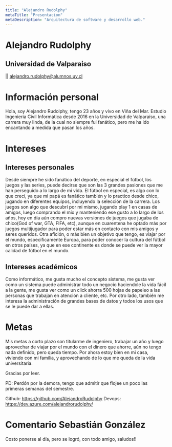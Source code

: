 ```yaml
---
title: "Alejandro Rudolphy"
metaTitle: "Presentacion"
metaDescription: "Arquitectura de software y desarrollo web."
---
```



# Alejandro Rudolphy
## Universidad de Valparaiso

|| alejandro.rudolphy@alumnos.uv.cl

# Información personal

Hola, soy Alejandro Rudolphy, tengo 23 años y vivo en Viña del Mar. Estudio Ingenieria Civil Informática desde 2016 en la Universidad de Valparaíso, una carrera muy linda, de la cual no siempre fui fanático, pero me ha ido encantando a medida que pasan los años.

# Intereses

## Intereses personales

Desde siempre he sido fanático del deporte, en especial el fútbol, los juegos y las series, puede decirse que son las 3 grandes pasiones que me han perseguido a lo largo de mi vida. El fútbol en especial, es algo con lo que crecí, ya que mi papá es fanático también y lo practico desde chico, jugando en diferentes equipos, incluyendo la selección de la carrera. Los juegos son algo que descubrí por mi mismo, jugando play 1 en casas de amigos, luego comprando el mío y manteniendo ese gusto a lo largo de los años, hoy en día aún compro nuevas versiones de juegos que jugaba de chico(God of war, GTA, FIFA, etc), aunque en cuarentena he optado más por juegos multijugador para poder estar más en contacto con mis amigos y seres queridos. Otra afición, o más bien un objetivo que tengo, es viajar por el mundo, especificamente Europa, para poder conocer la cultura del fútbol en otros países, ya que en ese continente es donde se puede ver la mayor calidad de fútbol en el mundo.

## Intereses académicos

Como informático, me gusta mucho el concepto sistema, me gusta ver como un sistema puede administrar todo un negocio haciendole la vida fácil a la gente, me gusta ver como un click ahorra 500 hojas de papeleo a las personas que trabajan en atención a cliente, etc. Por otro lado, también me interesa la administración de grandes bases de datos y todos los usos que se le puede dar a ellas.

# Metas

Mis metas a corto plazo son titularme de ingeniero, trabajar un año y luego aprovechar de viajar por el mundo con el dinero que ahorre, aún no tengo nada definido, pero queda tiempo. Por ahora estoy bien en mi casa, viviendo con mi familia, y aprovechando de lo que me queda de la vida universitaria.

Gracias por leer.

PD: Perdón por la demora, tengo que admitir que flojee un poco las primeras semanas del semestre.

Github: https://github.com/AlejandroRudolphy
Devops: https://dev.azure.com/alejandrorudolphy/

# Comentario Sebastián González

Costo ponerse al día, pero se logró, con todo amigo, saludos!!